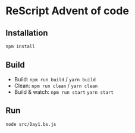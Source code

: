 # ReScript Advent of code

## Installation

```sh
npm install
```

## Build

- Build: `npm run build` / `yarn build`
- Clean: `npm run clean` / `yarn clean`
- Build & watch: `npm run start` `yarn start`

## Run

```sh
node src/Day1.bs.js
```